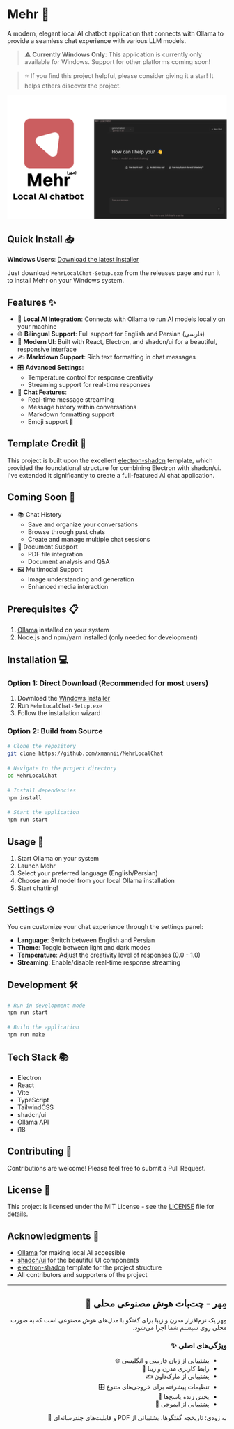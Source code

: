 # Mehr 🌟

A modern, elegant local AI chatbot application that connects with Ollama to provide a seamless chat experience with various LLM models.

> **⚠️ Currently Windows Only**: This application is currently only available for Windows. Support for other platforms coming soon!

> ⭐ If you find this project helpful, please consider giving it a star! It helps others discover the project.

![Mehr Logo](assets/Mehr-Banner.png)

## Quick Install 📥

**Windows Users**: [Download the latest installer](https://github.com/xmannii/MehrLocalChat/releases/tag/v1)

Just download `MehrLocalChat-Setup.exe` from the releases page and run it to install Mehr on your Windows system.

## Features ✨

- 🤖 **Local AI Integration**: Connects with Ollama to run AI models locally on your machine
- 🌐 **Bilingual Support**: Full support for English and Persian (فارسی)
- 💅 **Modern UI**: Built with React, Electron, and shadcn/ui for a beautiful, responsive interface
- ✍️ **Markdown Support**: Rich text formatting in chat messages
- 🎛️ **Advanced Settings**: 
  - Temperature control for response creativity
  - Streaming support for real-time responses
- 💬 **Chat Features**:
  - Real-time message streaming
  - Message history within conversations
  - Markdown formatting support
  - Emoji support 🎉

## Template Credit 🙌

This project is built upon the excellent [electron-shadcn](https://github.com/LuanRoger/electron-shadcn) template, which provided the foundational structure for combining Electron with shadcn/ui. I've extended it significantly to create a full-featured AI chat application.

## Coming Soon 🚀

- 📚 Chat History
  - Save and organize your conversations
  - Browse through past chats
  - Create and manage multiple chat sessions
- 📄 Document Support
  - PDF file integration
  - Document analysis and Q&A
- 🖼️ Multimodal Support
  - Image understanding and generation
  - Enhanced media interaction

## Prerequisites 📋

1. [Ollama](https://ollama.com/) installed on your system
2. Node.js and npm/yarn installed (only needed for development)

## Installation 💻

### Option 1: Direct Download (Recommended for most users)
1. Download the [Windows Installer](https://github.com/xmannii/MehrLocalChat/releases/tag/v1)
2. Run `MehrLocalChat-Setup.exe`
3. Follow the installation wizard

### Option 2: Build from Source
```bash
# Clone the repository
git clone https://github.com/xmannii/MehrLocalChat

# Navigate to the project directory
cd MehrLocalChat

# Install dependencies
npm install

# Start the application
npm run start
```

## Usage 🎯

1. Start Ollama on your system
2. Launch Mehr
3. Select your preferred language (English/Persian)
4. Choose an AI model from your local Ollama installation
5. Start chatting!

## Settings ⚙️

You can customize your chat experience through the settings panel:

- **Language**: Switch between English and Persian
- **Theme**: Toggle between light and dark modes
- **Temperature**: Adjust the creativity level of responses (0.0 - 1.0)
- **Streaming**: Enable/disable real-time response streaming

## Development 🛠️

```bash
# Run in development mode
npm run start

# Build the application
npm run make


```

## Tech Stack 📚

- Electron
- React
- Vite
- TypeScript
- TailwindCSS
- shadcn/ui
- Ollama API
- i18

## Contributing 🤝

Contributions are welcome! Please feel free to submit a Pull Request.

## License 📄

This project is licensed under the MIT License - see the [LICENSE](LICENSE) file for details.

## Acknowledgments 🙏

- [Ollama](https://ollama.com/) for making local AI accessible
- [shadcn/ui](https://ui.shadcn.com/) for the beautiful UI components
- [electron-shadcn](https://github.com/LuanRoger/electron-shadcn) template for the project structure
- All contributors and supporters of the project

---

<div dir="rtl">

## مِهر - چت‌بات هوش مصنوعی محلی 🌟

مِهر یک نرم‌افزار مدرن و زیبا برای گفتگو با مدل‌های هوش مصنوعی است که به صورت محلی روی سیستم شما اجرا می‌شود.

### ویژگی‌های اصلی ✨

- پشتیبانی از زبان فارسی و انگلیسی 🌐
- رابط کاربری مدرن و زیبا 💅
- پشتیبانی از مارک‌داون ✍️
- تنظیمات پیشرفته برای خروجی‌های متنوع 🎛️
- پخش زنده پاسخ‌ها 💬
- پشتیبانی از ایموجی 🎉

به زودی: تاریخچه گفتگوها، پشتیبانی از PDF و قابلیت‌های چندرسانه‌ای 🚀

</div>
